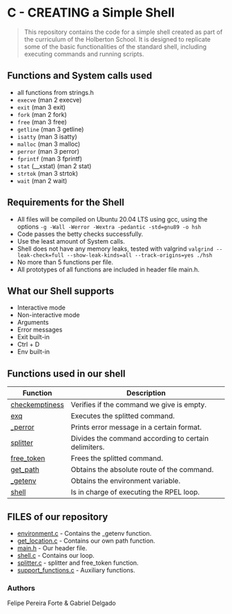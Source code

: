 # C - CREATING a Simple Shell<br>
> This repository contains the code for a simple shell created as part of the curriculum of the Holberton School. It is designed to replicate some of the basic functionalities of the standard shell, including executing commands and running scripts.

## Functions and System calls used<br>

- all functions from strings.h
- ``execve`` (man 2 execve)
- ``exit`` (man 3 exit)
- ``fork`` (man 2 fork)
- ``free`` (man 3 free)
- ``getline`` (man 3 getline)
- ``isatty`` (man 3 isatty)
- ``malloc`` (man 3 malloc)
- ``perror`` (man 3 perror)
- ``fprintf`` (man 3 fprintf)
- ``stat`` (__xstat) (man 2 stat)
- ``strtok`` (man 3 strtok)
- ``wait`` (man 2 wait)

## Requirements for the Shell<br>

- All files will be compiled on Ubuntu 20.04 LTS using gcc, using the options ``-g -Wall -Werror -Wextra -pedantic -std=gnu89 -o hsh``
- Code passes the betty checks successfully.
- Use the least amount of System calls.
- Shell does not have any memory leaks, tested with valgrind ``valgrind --leak-check=full --show-leak-kinds=all --track-origins=yes ./hsh``
- No more than 5 functions per file.
- All prototypes of all functions are included in header file main.h.

## What our Shell supports<br>

- Interactive mode
- Non-interactive mode
- Arguments
- Error messages
- Exit built-in
- Ctrl + D
- Env built-in

## Functions used in our shell<br>


| Function | Description |
| --- | --- | 
| [checkemptiness](/support_functions.c) | Verifies if the command we give is empty. |
| [exq](/support_functions.c) | Executes the splitted command. |
| [_perror](/support_functions.c) | Prints error message in a certain format. |
| [splitter](/splitter.c) | Divides the command according to certain delimiters. |
| [free_token](/splitter.c) | Frees the splitted command. |
| [get_path](/get_location.c) | Obtains the absolute route of the command. |
| [_getenv](/environment.c) | Obtains the environment variable. |
| [shell](/shell.c) | Is in charge of executing the RPEL loop. |

## FILES of our repository

- [environment.c](/environment.c) - Contains the _getenv function.
- [get_location.c](/get_location.c) - Contains our own path function.
- [main.h](/main.h) - Our header file.
- [shell.c](/shell.c) - Contains our loop.
- [splitter.c](/splitter.c) - splitter and free_token function.
- [support_functions.c](/support_functions.c) - Auxiliary functions.


### Authors

Felipe Pereira Forte & Gabriel Delgado
